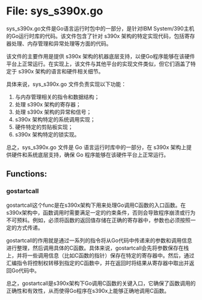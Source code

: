 # File: sys_s390x.go

sys_s390x.go文件是Go语言运行时包中的一部分，是针对IBM System/390主机的Go运行时库的代码。该文件包含了针对 s390x 架构的特定实现代码，包括寄存器处理、内存管理和异常处理等方面的代码。

该文件的主要作用是提供 s390x 架构的机器底层支持，以便Go程序能够在该硬件平台上正常运行。在实现上，该文件与其他平台的实现文件类似，但它们涵盖了特定于 s390x 架构的语言和硬件相关细节。

具体来说，sys_s390x.go 文件负责实现以下功能：

1. 与内存管理相关的指令和数据结构；
2. 处理 s390x 架构的寄存器；
3. 处理 s390x 架构的异常和信号；
4. s390x 架构特定的系统调用实现；
5. 硬件特定的剪贴板实现；
6. s390x 架构特定的锁实现。

总之，sys_s390x.go 文件是 Go 语言运行时库中的一部分，在 s390x 架构上提供硬件和系统底层支持，确保 Go 程序能够在该硬件平台上正常运行。

## Functions:

### gostartcall

gostartcall这个func是在s390x架构下用来处理Go调用C函数的入口函数。在s390x架构中，函数调用时需要满足一定的约束条件，否则会导致程序崩溃或行为不可预料。例如，必须将函数的返回值存储在正确的寄存器中，参数也必须按照一定的方式传递。

gostartcall的作用就是通过一系列的指令将从Go代码中传递来的参数和调用信息进行整理，然后调用具体的C函数。具体来说，gostartcall会先将参数保存在栈上，并将一些调用信息（比如C函数的指针）保存在特定的寄存器中。然后，通过汇编指令将控制权转移到指定的C函数中，并在返回时将结果从寄存器中取出并返回Go代码中。

总之，gostartcall是s390x架构下Go调用C函数的关键入口，它确保了函数调用的正确性和有效性，从而使得Go程序在s390x上能够正确地调用C函数。



